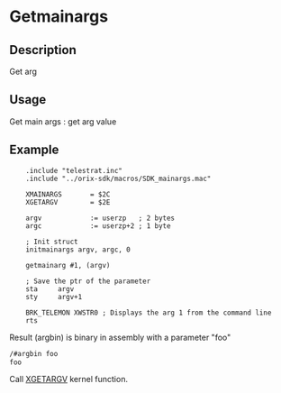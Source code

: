 # Getmainargs

## Description

Get arg

## Usage

Get main args : get arg value

## Example

```ca65
    .include "telestrat.inc"
    .include "../orix-sdk/macros/SDK_mainargs.mac"

    XMAINARGS       = $2C
    XGETARGV        = $2E

    argv            := userzp   ; 2 bytes
    argc            := userzp+2 ; 1 byte

    ; Init struct
    initmainargs argv, argc, 0

    getmainarg #1, (argv)

    ; Save the ptr of the parameter
    sta     argv
    sty     argv+1

    BRK_TELEMON XWSTR0 ; Displays the arg 1 from the command line
    rts
```

Result (argbin) is binary in assembly with a parameter "foo"

```bash
/#argbin foo
foo
```

Call [XGETARGV](../../../kernel/primitives/xgetargv/) kernel function.
